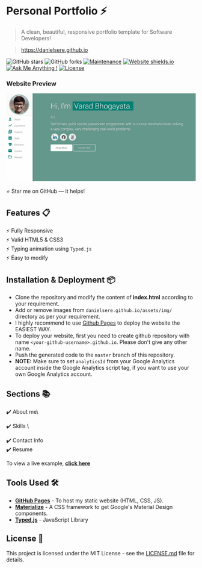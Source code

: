 # Personal Portfolio ⚡️ 
> A clean, beautiful, responsive portfolio template for Software Developers!

> https://danielsere.github.io

![GitHub stars](https://img.shields.io/github/stars/DanielSere/danielsere.github.io) 
![GitHub forks](https://img.shields.io/github/forks/danielsere/danielsere.github.io)
[![Maintenance](https://img.shields.io/badge/maintained-yes-green.svg)](https://github.com/DanielSere/danielsere.github.io/commits/master)
[![Website shields.io](https://img.shields.io/badge/website-up-yellow)](http://danielsere.github.io/)
[![Ask Me Anything !](https://img.shields.io/badge/ask%20me-linkedin-1abc9c.svg)](https://www.linkedin.com/in/daniel-sequeira-requenes-ab3b78212/)
[![License](http://img.shields.io/:license-mit-blue.svg?style=flat-square)](http://badges.mit-license.org)

### Website Preview
<p align="center"> 
  <kbd>
    <a href="https://danielsere.github.io" target="_blank"><img src="examples/preview.gif">
  </a>
  </kbd>
</p>

:star: Star me on GitHub — it helps!

## Features 📋
⚡️ Fully Responsive\
⚡️ Valid HTML5 & CSS3\
⚡️ Typing animation using `Typed.js`\
⚡️ Easy to modify

## Installation & Deployment 📦
- Clone the repository and modify the content of <b>index.html</b> according to your requirement.
- Add or remove images from `danielsere.github.io/assets/img/` directory as per your requirement.
- I highly recommend to use [Github Pages](https://create-react-app.dev/docs/deployment/#github-pages) to deploy the website the EASIEST WAY.
- To deploy your website, first you need to create github repository with name `<your-github-username>.github.io`. Please don't give any other name.
- Push the generated code to the `master` branch of this repository.
- <b>NOTE:</b> Make sure to set `analyticsId` from your Google Analytics account inside the Google Analytics script tag, if you want to use your own Google Analytics account.

## Sections 📚
✔️ About me\
<!-- ✔️ Experience\ -->
<!-- ✔️ Projects \ -->
✔️ Skills \
<!-- ✔️ Education\ -->
✔️ Contact Info\
✔️ Resume

To view a live example, **[click here](https://danielsere.github.io/)**

## Tools Used 🛠️
* [<b>GitHub Pages</b>](https://create-react-app.dev/docs/deployment/#github-pages) - To host my static website (HTML, CSS, JS).
* [<b>Materialize</b>](https://materializecss.com/) - A CSS framework to get Google's Material Design components.
* [<b>Typed.js</b>](https://mattboldt.com/demos/typed-js/) - JavaScript Library

<!-- ## Contributing 💡
#### Step 1

- **Option 1**
    - 🍴 Fork this repo!

- **Option 2**
    - 👯 Clone this repo to your local machine.


#### Step 2

- **Build your code** 🔨🔨🔨

#### Step 3

- 🔃 Create a new pull request. -->

## License 📄
This project is licensed under the MIT License - see the [LICENSE.md](./LICENSE) file for details.
